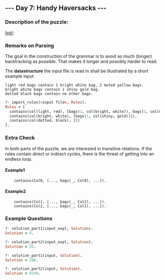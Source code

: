 ## --- Day 7: Handy Haversacks ---
### Description of the puzzle:

[link!](https://adventofcode.com/2020/day/7
)

### Remarks on Parsing

The goal in the construction of the grammar is to avoid as much (longer) backtracking as possible.
That makes it longer and possibly harder to read.


The **datastructure** the input file is read in shall be illustrated by a short example input

```
light red bags contain 1 bright white bag, 2 muted yellow bags.
bright white bags contain 1 shiny gold bag.
dotted black bags contain no other bags.
```

```prolog
?- import_rules(<input file>, Rules).
Rules = [
  contains(col(light, red), [bags(1, col(bright, white)), bags(2, col(muted, yellow))]), 
  contains(col(bright, white), [bags(1, col(shiny, gold))]), 
  contains(col(dotted, black), [])
].
```

### Extra Check

In both parts of the puzzle, we are interested in transitive relations. 
If the rules contain direct or indirect cycles, there is the threat of getting into an endless loop.

#### Example1
```
	contains(Col0, [..., bags(_, Col0), ...]). 
```

#### Example2
```
	contains(Col1, [..., bags(_, Col2), ...]). 
	contains(Col2, [..., bags(_, Col1), ...]). 
```

### Example Questions


```prolog
?- solution_part1(input_expl, Solution).
Solution = 4.

?- solution_part2(input_expl, Solution).
Solution = 32.

?- solution_part1(input, Solution).
Solution = 296.

?- solution_part2(input, Solution).
Solution = 9339.
```
